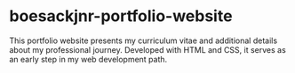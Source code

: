 # boesackjnr-portfolio-website
This portfolio website presents my curriculum vitae and additional details about my professional journey. Developed with HTML and CSS, it serves as an early step in my web development path.
